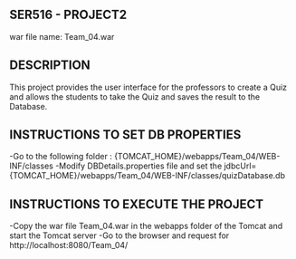 SER516 - PROJECT2
---------------------------------------------------------------------

war file name: Team_04.war

DESCRIPTION
---------------------------------------------------------------------
This project provides the user interface for the professors to create
a Quiz and allows the students to take the Quiz and saves the result
to the Database.

INSTRUCTIONS TO SET DB PROPERTIES
---------------------------------------------------------------------
-Go to the following folder : {TOMCAT_HOME}/webapps/Team_04/WEB-INF/classes
-Modify DBDetails.properties file and set the jdbcUrl=
{TOMCAT_HOME}/webapps/Team_04/WEB-INF/classes/quizDatabase.db

INSTRUCTIONS TO EXECUTE THE PROJECT
---------------------------------------------------------------------
-Copy the war file Team_04.war in the webapps folder of the Tomcat 
and start the Tomcat server
-Go to the browser and request for http://localhost:8080/Team_04/